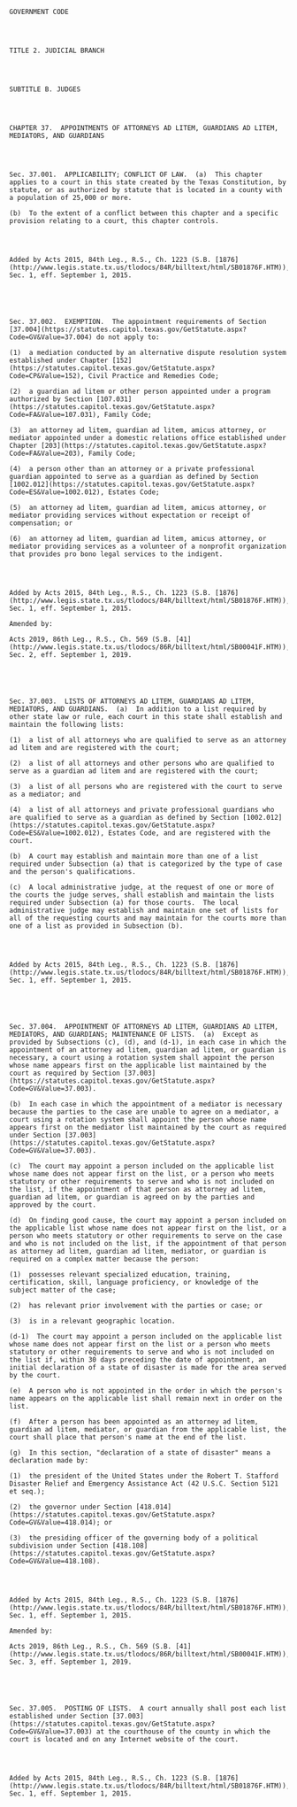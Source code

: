 ﻿
    
    
    	
    					
    
    
    GOVERNMENT CODE
    
      
    
    
    TITLE 2. JUDICIAL BRANCH
    
      
    
    
    SUBTITLE B. JUDGES
    
      
    
    
    CHAPTER 37.  APPOINTMENTS OF ATTORNEYS AD LITEM, GUARDIANS AD LITEM, MEDIATORS, AND GUARDIANS
    
      
    
    
    Sec. 37.001.  APPLICABILITY; CONFLICT OF LAW.  (a)  This chapter applies to a court in this state created by the Texas Constitution, by statute, or as authorized by statute that is located in a county with a population of 25,000 or more.
    
    (b)  To the extent of a conflict between this chapter and a specific provision relating to a court, this chapter controls.
    
    
    
    
    Added by Acts 2015, 84th Leg., R.S., Ch. 1223 (S.B. [1876](http://www.legis.state.tx.us/tlodocs/84R/billtext/html/SB01876F.HTM)), Sec. 1, eff. September 1, 2015.
    
    
    
    
    
    Sec. 37.002.  EXEMPTION.  The appointment requirements of Section [37.004](https://statutes.capitol.texas.gov/GetStatute.aspx?Code=GV&Value=37.004) do not apply to:
    
    (1)  a mediation conducted by an alternative dispute resolution system established under Chapter [152](https://statutes.capitol.texas.gov/GetStatute.aspx?Code=CP&Value=152), Civil Practice and Remedies Code;
    
    (2)  a guardian ad litem or other person appointed under a program authorized by Section [107.031](https://statutes.capitol.texas.gov/GetStatute.aspx?Code=FA&Value=107.031), Family Code;
    
    (3)  an attorney ad litem, guardian ad litem, amicus attorney, or mediator appointed under a domestic relations office established under Chapter [203](https://statutes.capitol.texas.gov/GetStatute.aspx?Code=FA&Value=203), Family Code;
    
    (4)  a person other than an attorney or a private professional guardian appointed to serve as a guardian as defined by Section [1002.012](https://statutes.capitol.texas.gov/GetStatute.aspx?Code=ES&Value=1002.012), Estates Code;
    
    (5)  an attorney ad litem, guardian ad litem, amicus attorney, or mediator providing services without expectation or receipt of compensation; or
    
    (6)  an attorney ad litem, guardian ad litem, amicus attorney, or mediator providing services as a volunteer of a nonprofit organization that provides pro bono legal services to the indigent.
    
    
    
    
    Added by Acts 2015, 84th Leg., R.S., Ch. 1223 (S.B. [1876](http://www.legis.state.tx.us/tlodocs/84R/billtext/html/SB01876F.HTM)), Sec. 1, eff. September 1, 2015.
    
    Amended by: 
    
    Acts 2019, 86th Leg., R.S., Ch. 569 (S.B. [41](http://www.legis.state.tx.us/tlodocs/86R/billtext/html/SB00041F.HTM)), Sec. 2, eff. September 1, 2019.
    
    
    
    
    
    Sec. 37.003.  LISTS OF ATTORNEYS AD LITEM, GUARDIANS AD LITEM, MEDIATORS, AND GUARDIANS.  (a)  In addition to a list required by other state law or rule, each court in this state shall establish and maintain the following lists:
    
    (1)  a list of all attorneys who are qualified to serve as an attorney ad litem and are registered with the court;
    
    (2)  a list of all attorneys and other persons who are qualified to serve as a guardian ad litem and are registered with the court;
    
    (3)  a list of all persons who are registered with the court to serve as a mediator; and
    
    (4)  a list of all attorneys and private professional guardians who are qualified to serve as a guardian as defined by Section [1002.012](https://statutes.capitol.texas.gov/GetStatute.aspx?Code=ES&Value=1002.012), Estates Code, and are registered with the court.
    
    (b)  A court may establish and maintain more than one of a list required under Subsection (a) that is categorized by the type of case and the person's qualifications.
    
    (c)  A local administrative judge, at the request of one or more of the courts the judge serves, shall establish and maintain the lists required under Subsection (a) for those courts.  The local administrative judge may establish and maintain one set of lists for all of the requesting courts and may maintain for the courts more than one of a list as provided in Subsection (b).
    
    
    
    
    Added by Acts 2015, 84th Leg., R.S., Ch. 1223 (S.B. [1876](http://www.legis.state.tx.us/tlodocs/84R/billtext/html/SB01876F.HTM)), Sec. 1, eff. September 1, 2015.
    
    
    
    
    
    Sec. 37.004.  APPOINTMENT OF ATTORNEYS AD LITEM, GUARDIANS AD LITEM, MEDIATORS, AND GUARDIANS; MAINTENANCE OF LISTS.  (a)  Except as provided by Subsections (c), (d), and (d-1), in each case in which the appointment of an attorney ad litem, guardian ad litem, or guardian is necessary, a court using a rotation system shall appoint the person whose name appears first on the applicable list maintained by the court as required by Section [37.003](https://statutes.capitol.texas.gov/GetStatute.aspx?Code=GV&Value=37.003).
    
    (b)  In each case in which the appointment of a mediator is necessary because the parties to the case are unable to agree on a mediator, a court using a rotation system shall appoint the person whose name appears first on the mediator list maintained by the court as required under Section [37.003](https://statutes.capitol.texas.gov/GetStatute.aspx?Code=GV&Value=37.003).
    
    (c)  The court may appoint a person included on the applicable list whose name does not appear first on the list, or a person who meets statutory or other requirements to serve and who is not included on the list, if the appointment of that person as attorney ad litem, guardian ad litem, or guardian is agreed on by the parties and approved by the court.
    
    (d)  On finding good cause, the court may appoint a person included on the applicable list whose name does not appear first on the list, or a person who meets statutory or other requirements to serve on the case and who is not included on the list, if the appointment of that person as attorney ad litem, guardian ad litem, mediator, or guardian is required on a complex matter because the person:
    
    (1)  possesses relevant specialized education, training, certification, skill, language proficiency, or knowledge of the subject matter of the case;
    
    (2)  has relevant prior involvement with the parties or case; or
    
    (3)  is in a relevant geographic location.
    
    (d-1)  The court may appoint a person included on the applicable list whose name does not appear first on the list or a person who meets statutory or other requirements to serve and who is not included on the list if, within 30 days preceding the date of appointment, an initial declaration of a state of disaster is made for the area served by the court.
    
    (e)  A person who is not appointed in the order in which the person's name appears on the applicable list shall remain next in order on the list.
    
    (f)  After a person has been appointed as an attorney ad litem, guardian ad litem, mediator, or guardian from the applicable list, the court shall place that person's name at the end of the list.
    
    (g)  In this section, "declaration of a state of disaster" means a declaration made by:
    
    (1)  the president of the United States under the Robert T. Stafford Disaster Relief and Emergency Assistance Act (42 U.S.C. Section 5121 et seq.);
    
    (2)  the governor under Section [418.014](https://statutes.capitol.texas.gov/GetStatute.aspx?Code=GV&Value=418.014); or
    
    (3)  the presiding officer of the governing body of a political subdivision under Section [418.108](https://statutes.capitol.texas.gov/GetStatute.aspx?Code=GV&Value=418.108).
    
    
    
    
    Added by Acts 2015, 84th Leg., R.S., Ch. 1223 (S.B. [1876](http://www.legis.state.tx.us/tlodocs/84R/billtext/html/SB01876F.HTM)), Sec. 1, eff. September 1, 2015.
    
    Amended by: 
    
    Acts 2019, 86th Leg., R.S., Ch. 569 (S.B. [41](http://www.legis.state.tx.us/tlodocs/86R/billtext/html/SB00041F.HTM)), Sec. 3, eff. September 1, 2019.
    
    
    
    
    
    Sec. 37.005.  POSTING OF LISTS.  A court annually shall post each list established under Section [37.003](https://statutes.capitol.texas.gov/GetStatute.aspx?Code=GV&Value=37.003) at the courthouse of the county in which the court is located and on any Internet website of the court.
    
    
    
    
    Added by Acts 2015, 84th Leg., R.S., Ch. 1223 (S.B. [1876](http://www.legis.state.tx.us/tlodocs/84R/billtext/html/SB01876F.HTM)), Sec. 1, eff. September 1, 2015.
    
    
    
    
    				

